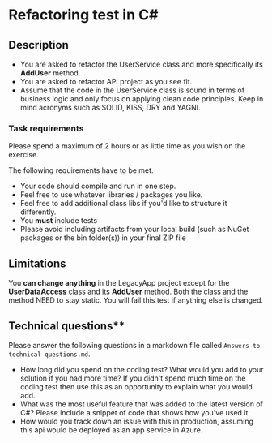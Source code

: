 # Refactoring test in C#

## Description

- You are asked to refactor the UserService class and more specifically its **AddUser** method.
- You are asked to refactor API project as you see fit.
- Assume that the code in the UserService class is sound in terms of business logic and only focus on applying clean code principles. Keep in mind acronyms such as SOLID, KISS, DRY and YAGNI.

### **Task requirements**

Please spend a maximum of 2 hours or as little time as you wish on the exercise.

The following requirements have to be met.

- Your code should compile and run in one step.
- Feel free to use whatever libraries / packages you like.
- Feel free to add additional class libs if you'd like to structure it differently.
- You **must** include tests
- Please avoid including artifacts from your local build (such as NuGet packages or the bin folder(s)) in your final ZIP file

## Limitations

You **can change anything** in the LegacyApp project except for the **UserDataAccess** class and its **AddUser** method. Both the class and the method NEED to stay static. You will fail this test if anything else is changed.

## Technical questions**

Please answer the following questions in a markdown file called `Answers to technical questions.md`.

- How long did you spend on the coding test? What would you add to your solution if you had more time? If you didn't spend much time on the coding test then use this as an opportunity to explain what you would add.
- What was the most useful feature that was added to the latest version of C#? Please include a snippet of code that shows how you've used it.
- How would you track down an issue with this in production, assuming this api would be deployed as an app service in Azure.
